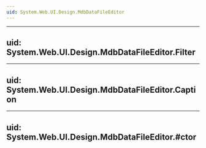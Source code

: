 ```yaml
---
uid: System.Web.UI.Design.MdbDataFileEditor
---
```


---
uid: System.Web.UI.Design.MdbDataFileEditor.Filter
---

---
uid: System.Web.UI.Design.MdbDataFileEditor.Caption
---

---
uid: System.Web.UI.Design.MdbDataFileEditor.#ctor
---
